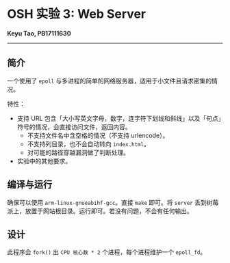 # OSH 实验 3: Web Server

**Keyu Tao, PB17111630**

------

## 简介

一个使用了 `epoll` 与多进程的简单的网络服务器，适用于小文件且请求密集的情况。

特性：

- 支持 URL 包含「大小写英文字母，数字，连字符下划线和斜线」以及「句点」符号的情况，会直接访问文件，返回内容。
  - 不支持文件名中含空格的情况（不支持 urlencode）。
  - 不支持列目录，也不会自动转向 `index.html`。
  - 对可能的路径穿越漏洞做了判断处理。
- 实验中的其他要求。

## 编译与运行

确保可以使用 `arm-linux-gnueabihf-gcc`。直接 `make` 即可。将 `server` 丢到树莓派上，放置于网站根目录。运行即可。若没有问题，不会有任何输出。

## 设计

此程序会 `fork()` 出 `CPU 核心数 * 2` 个进程，每个进程维护一个 `epoll_fd`。